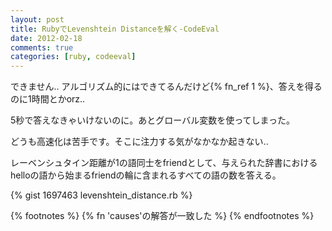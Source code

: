 ```yaml
---
layout: post
title: RubyでLevenshtein Distanceを解く-CodeEval
date: 2012-02-18
comments: true
categories: [ruby, codeeval]
---
```


できません..
アルゴリズム的にはできてるんだけど{% fn_ref 1 %}、答えを得るのに1時間とかorz..

5秒で答えなきゃいけないのに。あとグローバル変数を使ってしまった。

どうも高速化は苦手です。そこに注力する気がなかなか起きない..

レーベンシュタイン距離が1の語同士をfriendとして、与えられた辞書におけるhelloの語から始まるfriendの輪に含まれるすべての語の数を答える。

{% gist 1697463 levenshtein_distance.rb %}

{% footnotes %}
   {% fn 'causes'の解答が一致した %}
{% endfootnotes %}
